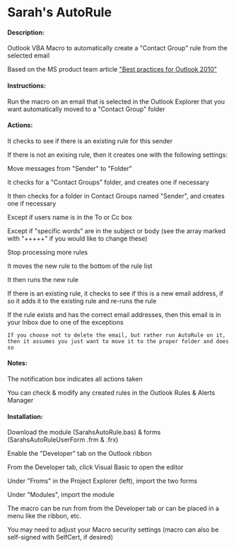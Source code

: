 # Sarah's AutoRule

#### Description:

Outlook VBA Macro to automatically create a "Contact Group" rule from the selected email
    
Based on the MS product team article ["Best practices for Outlook 2010"](https://support.office.com/en-us/article/Best-practices-for-Outlook-2010-f90e5f69-8832-4d89-95b3-bfdf76c82ef8)
    
#### Instructions:

Run the macro on an email that is selected in the Outlook Explorer that you want automatically moved to a "Contact Group" folder
    
#### Actions:

It checks to see if there is an existing rule for this sender
    
If there is not an exising rule, then it creates one with the following settings:
    
  Move messages from "Sender" to "Folder"
      
  It checks for a "Contact Groups" folder, and creates one if necessary
      
  It then checks for a folder in Contact Groups named "Sender", and creates one if necessary
      
  Except if users name is in the To or Cc box
      
  Except if "specific words" are in the subject or body (see the array marked with "+++++" if you would like to change these)
      
  Stop processing more rules
      
  It moves the new rule to the bottom of the rule list
      
  It then runs the new rule
      
If there is an existing rule, it checks to see if this is a new email address, if so it adds it to the existing rule and re-runs the rule
    
  If the rule exists and has the correct email addresses, then this email is in your Inbox due to one of the exceptions
    
    If you choose not to delete the email, but rather run AutoRule on it, then it assumes you just want to move it to the proper folder and does so
      
#### Notes:

The notification box indicates all actions taken
    
You can check & modify any created rules in the Outlook Rules & Alerts Manager
    
#### Installation:

Download the module (SarahsAutoRule.bas) & forms (SarahsAutoRuleUserForm .frm & .frx)
    
Enable the "Developer" tab on the Outlook ribbon
    
From the Developer tab, click Visual Basic to open the editor
    
Under "Froms" in the Project Explorer (left), import the two forms
    
Under "Modules", import the module
    
The macro can be run from from the Developer tab or can be placed in a menu like the ribbon, etc.
    
You may need to adjust your Macro security settings (macro can also be self-signed with SelfCert, if desired)
